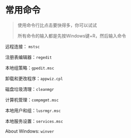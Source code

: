 # 常用命令

> 使用命令行比点击要快得多，你可以试试
> 
> 所有命令的输入都是先按Windows键+R，然后输入命令

远程连接： `mstsc`

注册表编辑器：`regedit`

本地组策略：`gpedit.msc`

卸载和更改程序：`appwiz.cpl`

磁盘垃圾清理：`cleanmgr`

计算机管理：`compmgmt.msc`

本地用户和组：`lusrmgr.msc`

本地服务设置：`services.msc`

About Windows: `winver`



